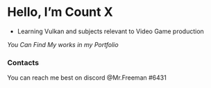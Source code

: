 # Hello, I’m Count X
- Learning Vulkan and subjects relevant to Video Game production

*You Can Find My works in my Portfolio*

### Contacts

You can reach me best on discord @Mr.Freeman #6431
